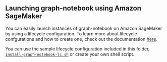 ## Launching graph-notebook using Amazon SageMaker
You can easily launch instances of graph-notebook on Amazon SageMaker by using a lifecycle configuration. To learn more about lifecycle confgurations and how to create one, check out the documentation [here](https://docs.aws.amazon.com/sagemaker/latest/dg/notebook-lifecycle-config.html).

You can use the sample lifecycle configuration included in this folder, [`install-graph-notebook-lc.sh`](install-graph-notebook-lc.sh) or create your own shell script.
